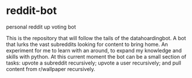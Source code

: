 # reddit-bot
personal reddit up voting bot

This is the repository that will follow the tails of the datahoardingbot. A bot that lurks the vast subreddits looking for content to bring home. An experiment for me to learn with an around, to expand my knowledge and skills with python. At this current moment the bot can be a small section of tasks: upvote a subreddit recursively; upvote a user recursively; and pull content from r/wallpaper recursively.

